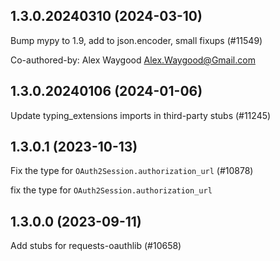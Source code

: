 ## 1.3.0.20240310 (2024-03-10)

Bump mypy to 1.9, add to json.encoder, small fixups (#11549)

Co-authored-by: Alex Waygood <Alex.Waygood@Gmail.com>

## 1.3.0.20240106 (2024-01-06)

Update typing_extensions imports in third-party stubs (#11245)

## 1.3.0.1 (2023-10-13)

Fix the type for `OAuth2Session.authorization_url` (#10878)

fix the type for `OAuth2Session.authorization_url`

## 1.3.0.0 (2023-09-11)

Add stubs for requests-oauthlib (#10658)

